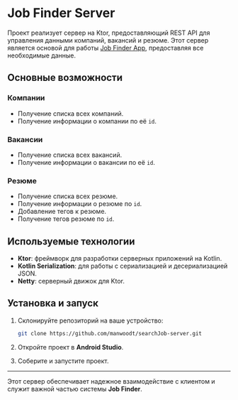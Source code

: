 # Job Finder Server

Проект реализует сервер на Ktor, предоставляющий REST API для управления данными компаний, вакансий и резюме.
Этот сервер является основой для работы [Job Finder App](https://github.com/manwoodt/searchJob-client), предоставляя все необходимые данные.

## Основные возможности

### Компании ###
- Получение списка всех компаний.
- Получение информации о компании по её `id`.

### Вакансии ###
- Получение списка всех вакансий.
- Получение информации о вакансии по её `id`.

### Резюме ###
- Получение списка всех резюме.
- Получение информации о резюме по `id`.
- Добавление тегов к резюме.
- Получение тегов резюме по `id`.

## Используемые технологии

- **Ktor**: фреймворк для разработки серверных приложений на Kotlin.
- **Kotlin Serialization**: для работы с сериализацией и десериализацией JSON.
- **Netty**: серверный движок для Ktor.

## Установка и запуск

1. Склонируйте репозиторий на ваше устройство:
    ```bash
    git clone https://github.com/manwoodt/searchJob-server.git
    ```  

2. Откройте проект в **Android Studio**.

3. Соберите и запустите проект.

---

Этот сервер обеспечивает надежное взаимодействие с клиентом и служит важной частью системы **Job Finder**.
